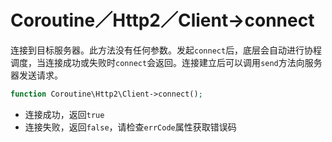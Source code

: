 # Coroutine／Http2／Client->connect

连接到目标服务器。此方法没有任何参数。发起`connect`后，底层会自动进行协程调度，当连接成功或失败时`connect`会返回。连接建立后可以调用`send`方法向服务器发送请求。

```php
function Coroutine\Http2\Client->connect();
```

* 连接成功，返回`true`
* 连接失败，返回`false`，请检查`errCode`属性获取错误码